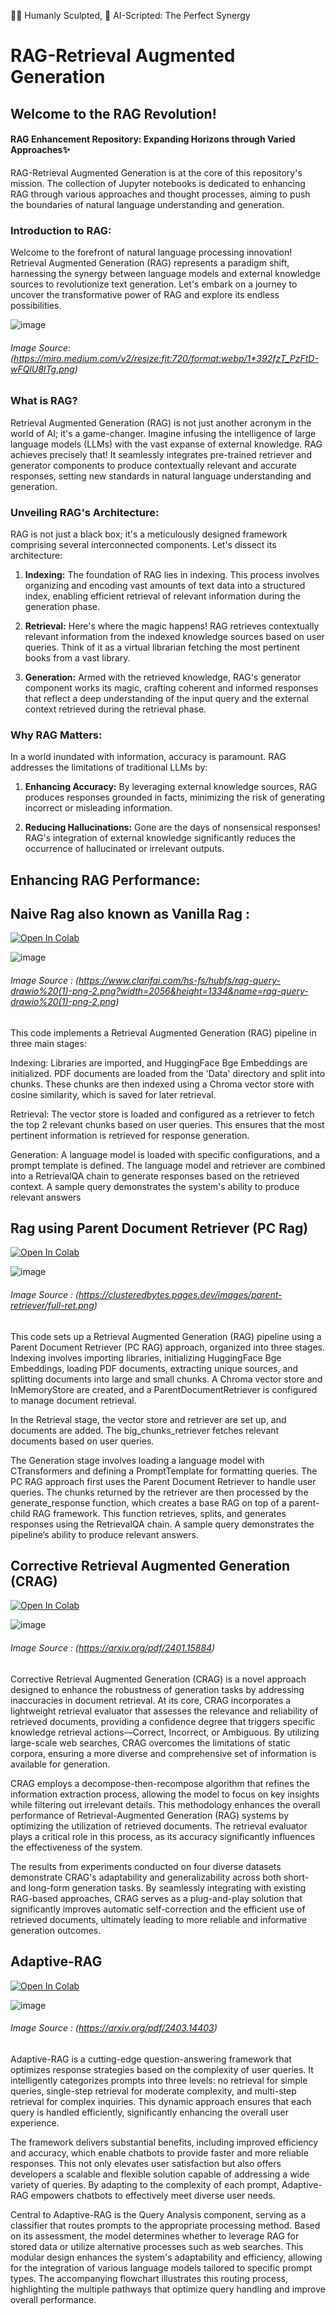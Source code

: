 👨‍💻 Humanly Sculpted, 🤖 AI-Scripted: The Perfect Synergy
### 

# RAG-Retrieval Augmented Generation
## Welcome to the RAG Revolution!


#### RAG Enhancement Repository: Expanding Horizons through Varied Approaches✨
RAG-Retrieval Augmented Generation is at the core of this repository's mission. The collection of Jupyter notebooks is dedicated to enhancing RAG through various approaches and thought processes, aiming to push the boundaries of natural language understanding and generation. 

### Introduction to RAG:

Welcome to the forefront of natural language processing innovation! Retrieval Augmented Generation (RAG) represents a paradigm shift, harnessing the synergy between language models and external knowledge sources to revolutionize text generation. Let's embark on a journey to uncover the transformative power of RAG and explore its endless possibilities.


![image](https://github.com/user-attachments/assets/b8c08eff-888c-458f-a6de-8983d52696d5)

###### Image Source: (https://miro.medium.com/v2/resize:fit:720/format:webp/1*392fzT_PzFtD-wFQlU8ITg.png)

### What is RAG?

Retrieval Augmented Generation (RAG) is not just another acronym in the world of AI; it's a game-changer. Imagine infusing the intelligence of large language models (LLMs) with the vast expanse of external knowledge. RAG achieves precisely that! It seamlessly integrates pre-trained retriever and generator components to produce contextually relevant and accurate responses, setting new standards in natural language understanding and generation.

### Unveiling RAG's Architecture:

RAG is not just a black box; it's a meticulously designed framework comprising several interconnected components. Let's dissect its architecture:

1. **Indexing:** The foundation of RAG lies in indexing. This process involves organizing and encoding vast amounts of text data into a structured index, enabling efficient retrieval of relevant information during the generation phase.


2. **Retrieval:** Here's where the magic happens! RAG retrieves contextually relevant information from the indexed knowledge sources based on user queries. Think of it as a virtual librarian fetching the most pertinent books from a vast library.


3. **Generation:** Armed with the retrieved knowledge, RAG's generator component works its magic, crafting coherent and informed responses that reflect a deep understanding of the input query and the external context retrieved during the retrieval phase.


### Why RAG Matters:
In a world inundated with information, accuracy is paramount. RAG addresses the limitations of traditional LLMs by:

1. **Enhancing Accuracy:** By leveraging external knowledge sources, RAG produces responses grounded in facts, minimizing the risk of generating incorrect or misleading information.

2. **Reducing Hallucinations:** Gone are the days of nonsensical responses! RAG's integration of external knowledge significantly reduces the occurrence of hallucinated or irrelevant outputs.

## Enhancing RAG Performance: 

##  Naive Rag also known as Vanilla Rag : 

[![Open In Colab](https://colab.research.google.com/assets/colab-badge.svg)]()

![image](https://github.com/user-attachments/assets/4db4db94-795e-4657-9f07-0c7d6b2f4fac)

###### Image Source : (https://www.clarifai.com/hs-fs/hubfs/rag-query-drawio%20(1)-png-2.png?width=2056&height=1334&name=rag-query-drawio%20(1)-png-2.png)

This code implements a Retrieval Augmented Generation (RAG) pipeline in three main stages:

Indexing: Libraries are imported, and HuggingFace Bge Embeddings are initialized. PDF documents are loaded from the 'Data' directory and split into chunks. These chunks are then indexed using a Chroma vector store with cosine similarity, which is saved for later retrieval.

Retrieval: The vector store is loaded and configured as a retriever to fetch the top 2 relevant chunks based on user queries. This ensures that the most pertinent information is retrieved for response generation.

Generation: A language model is loaded with specific configurations, and a prompt template is defined. The language model and retriever are combined into a RetrievalQA chain to generate responses based on the retrieved context. A sample query demonstrates the system's ability to produce relevant answers

## Rag using Parent Document Retriever (PC Rag)
[![Open In Colab](https://colab.research.google.com/assets/colab-badge.svg)]()

![image](https://github.com/user-attachments/assets/248aaf33-8dcd-4000-a6b6-fe1614a57d0e)

###### Image Source : (https://clusteredbytes.pages.dev/images/parent-retriever/full-ret.png)


This code sets up a Retrieval Augmented Generation (RAG) pipeline using a Parent Document Retriever (PC RAG) approach, organized into three stages. Indexing involves importing libraries, initializing HuggingFace Bge Embeddings, loading PDF documents, extracting unique sources, and splitting documents into large and small chunks. A Chroma vector store and InMemoryStore are created, and a ParentDocumentRetriever is configured to manage document retrieval.

In the Retrieval stage, the vector store and retriever are set up, and documents are added. The big_chunks_retriever fetches relevant documents based on user queries.






The Generation stage involves loading a language model with CTransformers and defining a PromptTemplate for formatting queries. The PC RAG approach first uses the Parent Document Retriever to handle user queries. The chunks returned by the retriever are then processed by the generate_response function, which creates a base RAG on top of a parent-child RAG framework. This function retrieves, splits, and generates responses using the RetrievalQA chain. A sample query demonstrates the pipeline’s ability to produce relevant answers.


##  Corrective Retrieval Augmented Generation (CRAG)
[![Open In Colab](https://colab.research.google.com/assets/colab-badge.svg)]()

![image](https://github.com/user-attachments/assets/493ef130-b949-4aef-bb2c-112313d4f2d9)

###### Image Source : (https://arxiv.org/pdf/2401.15884)


Corrective Retrieval Augmented Generation (CRAG) is a novel approach designed to enhance the robustness of generation tasks by addressing inaccuracies in document retrieval. At its core, CRAG incorporates a lightweight retrieval evaluator that assesses the relevance and reliability of retrieved documents, providing a confidence degree that triggers specific knowledge retrieval actions—Correct, Incorrect, or Ambiguous. By utilizing large-scale web searches, CRAG overcomes the limitations of static corpora, ensuring a more diverse and comprehensive set of information is available for generation.

CRAG employs a decompose-then-recompose algorithm that refines the information extraction process, allowing the model to focus on key insights while filtering out irrelevant details. This methodology enhances the overall performance of Retrieval-Augmented Generation (RAG) systems by optimizing the utilization of retrieved documents. The retrieval evaluator plays a critical role in this process, as its accuracy significantly influences the effectiveness of the system.

The results from experiments conducted on four diverse datasets demonstrate CRAG's adaptability and generalizability across both short- and long-form generation tasks. By seamlessly integrating with existing RAG-based approaches, CRAG serves as a plug-and-play solution that significantly improves automatic self-correction and the efficient use of retrieved documents, ultimately leading to more reliable and informative generation outcomes.



##  Adaptive-RAG 
[![Open In Colab](https://colab.research.google.com/assets/colab-badge.svg)]()

![image](https://github.com/user-attachments/assets/f469ccce-8414-4987-8868-af7d0252c6b1)
###### Image Source : (https://arxiv.org/pdf/2403.14403)

Adaptive-RAG is a cutting-edge question-answering framework that optimizes response strategies based on the complexity of user queries. It intelligently categorizes prompts into three levels: no retrieval for simple queries, single-step retrieval for moderate complexity, and multi-step retrieval for complex inquiries. This dynamic approach ensures that each query is handled efficiently, significantly enhancing the overall user experience.

The framework delivers substantial benefits, including improved efficiency and accuracy, which enable chatbots to provide faster and more reliable responses. This not only elevates user satisfaction but also offers developers a scalable and flexible solution capable of addressing a wide variety of queries. By adapting to the complexity of each prompt, Adaptive-RAG empowers chatbots to effectively meet diverse user needs.

Central to Adaptive-RAG is the Query Analysis component, serving as a classifier that routes prompts to the appropriate processing method. Based on its assessment, the model determines whether to leverage RAG for stored data or utilize alternative processes such as web searches. This modular design enhances the system's adaptability and efficiency, allowing for the integration of various language models tailored to specific prompt types. The accompanying flowchart illustrates this routing process, highlighting the multiple pathways that optimize query handling and improve overall performance.
